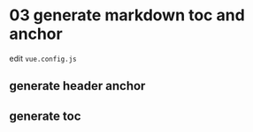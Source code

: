 # 03 generate markdown toc and anchor

edit `vue.config.js`

## generate header anchor

## generate toc

